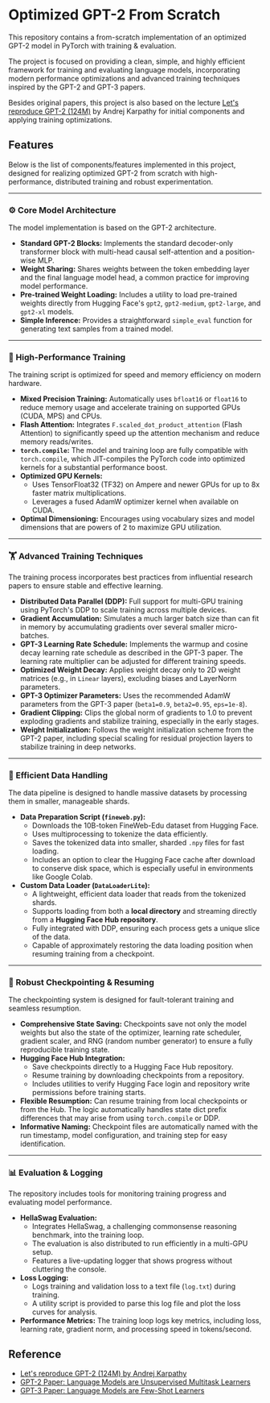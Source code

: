 # Optimized GPT-2 From Scratch

This repository contains a from-scratch implementation of an optimized GPT-2 model in PyTorch with training & evaluation.

The project is focused on providing a clean, simple, and highly efficient framework for training and evaluating language models, incorporating modern performance optimizations and advanced training techniques inspired by the GPT-2 and GPT-3 papers.

Besides original papers, this project is also based on the lecture [Let's reproduce GPT-2 (124M)](https://www.youtube.com/watch?v=l8pRSuU81PU) by Andrej Karpathy for initial components and applying training optimizations.

## Features

Below is the list of components/features implemented in this project, designed for realizing optimized GPT-2 from scratch with high-performance, distributed training and robust experimentation.

---

### ⚙️ Core Model Architecture

The model implementation is based on the GPT-2 architecture.

* **Standard GPT-2 Blocks:** Implements the standard decoder-only transformer block with multi-head causal self-attention and a position-wise MLP.
* **Weight Sharing:** Shares weights between the token embedding layer and the final language model head, a common practice for improving model performance.
* **Pre-trained Weight Loading:** Includes a utility to load pre-trained weights directly from Hugging Face's `gpt2`, `gpt2-medium`, `gpt2-large`, and `gpt2-xl` models.
* **Simple Inference:** Provides a straightforward `simple_eval` function for generating text samples from a trained model.

---

### 🚀 High-Performance Training

The training script is optimized for speed and memory efficiency on modern hardware.

* **Mixed Precision Training:** Automatically uses `bfloat16` or `float16` to reduce memory usage and accelerate training on supported GPUs (CUDA, MPS) and CPUs.
* **Flash Attention:** Integrates `F.scaled_dot_product_attention` (Flash Attention) to significantly speed up the attention mechanism and reduce memory reads/writes.
* **`torch.compile`:** The model and training loop are fully compatible with `torch.compile`, which JIT-compiles the PyTorch code into optimized kernels for a substantial performance boost.
* **Optimized GPU Kernels:**
    * Uses TensorFloat32 (TF32) on Ampere and newer GPUs for up to 8x faster matrix multiplications.
    * Leverages a fused AdamW optimizer kernel when available on CUDA.
* **Optimal Dimensioning:** Encourages using vocabulary sizes and model dimensions that are powers of 2 to maximize GPU utilization.

---

### 🏋️ Advanced Training Techniques

The training process incorporates best practices from influential research papers to ensure stable and effective learning.

* **Distributed Data Parallel (DDP):** Full support for multi-GPU training using PyTorch's DDP to scale training across multiple devices.
* **Gradient Accumulation:** Simulates a much larger batch size than can fit in memory by accumulating gradients over several smaller micro-batches.
* **GPT-3 Learning Rate Schedule:** Implements the warmup and cosine decay learning rate schedule as described in the GPT-3 paper. The learning rate multiplier can be adjusted for different training speeds.
* **Optimized Weight Decay:** Applies weight decay only to 2D weight matrices (e.g., in `Linear` layers), excluding biases and LayerNorm parameters.
* **GPT-3 Optimizer Parameters:** Uses the recommended AdamW parameters from the GPT-3 paper (`beta1=0.9`, `beta2=0.95`, `eps=1e-8`).
* **Gradient Clipping:** Clips the global norm of gradients to 1.0 to prevent exploding gradients and stabilize training, especially in the early stages.
* **Weight Initialization:** Follows the weight initialization scheme from the GPT-2 paper, including special scaling for residual projection layers to stabilize training in deep networks.

---

### 💾 Efficient Data Handling

The data pipeline is designed to handle massive datasets by processing them in smaller, manageable shards.

* **Data Preparation Script (`fineweb.py`):**
    * Downloads the 10B-token FineWeb-Edu dataset from Hugging Face.
    * Uses multiprocessing to tokenize the data efficiently.
    * Saves the tokenized data into smaller, sharded `.npy` files for fast loading.
    * Includes an option to clear the Hugging Face cache after download to conserve disk space, which is especially useful in environments like Google Colab.
* **Custom Data Loader (`DataLoaderLite`):**
    * A lightweight, efficient data loader that reads from the tokenized shards.
    * Supports loading from both a **local directory** and streaming directly from a **Hugging Face Hub repository**.
    * Fully integrated with DDP, ensuring each process gets a unique slice of the data.
    * Capable of approximately restoring the data loading position when resuming training from a checkpoint.

---

### 🔄 Robust Checkpointing & Resuming

The checkpointing system is designed for fault-tolerant training and seamless resumption.

* **Comprehensive State Saving:** Checkpoints save not only the model weights but also the state of the optimizer, learning rate scheduler, gradient scaler, and RNG (random number generator) to ensure a fully reproducible training state.
* **Hugging Face Hub Integration:**
    * Save checkpoints directly to a Hugging Face Hub repository.
    * Resume training by downloading checkpoints from a repository.
    * Includes utilities to verify Hugging Face login and repository write permissions before training starts.
* **Flexible Resumption:** Can resume training from local checkpoints or from the Hub. The logic automatically handles state dict prefix differences that may arise from using `torch.compile` or DDP.
* **Informative Naming:** Checkpoint files are automatically named with the run timestamp, model configuration, and training step for easy identification.

---

### 📊 Evaluation & Logging

The repository includes tools for monitoring training progress and evaluating model performance.

* **HellaSwag Evaluation:**
    * Integrates HellaSwag, a challenging commonsense reasoning benchmark, into the training loop.
    * The evaluation is also distributed to run efficiently in a multi-GPU setup.
    * Features a live-updating logger that shows progress without cluttering the console.
* **Loss Logging:**
    * Logs training and validation loss to a text file (`log.txt`) during training.
    * A utility script is provided to parse this log file and plot the loss curves for analysis.
* **Performance Metrics:** The training loop logs key metrics, including loss, learning rate, gradient norm, and processing speed in tokens/second.

## Reference

* [Let's reproduce GPT-2 (124M) by Andrej Karpathy](https://www.youtube.com/watch?v=l8pRSuU81PU)
* [GPT-2 Paper: Language Models are Unsupervised Multitask Learners](https://cdn.openai.com/better-language-models/language_models_are_unsupervised_multitask_learners.pdf)
* [GPT-3 Paper: Language Models are Few-Shot Learners](https://arxiv.org/abs/2005.14165)
